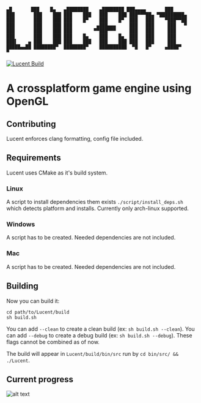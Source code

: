 ```
▄█       ███    █▄   ▄████████    ▄████████ ███▄▄▄▄       ███    
███       ███    ███ ███    ███   ███    ███ ███▀▀▀██▄ ▀█████████▄
███       ███    ███ ███    █▀    ███    █▀  ███   ███    ▀███▀▀██
███       ███    ███ ███         ▄███▄▄▄     ███   ███     ███   ▀
███       ███    ███ ███        ▀▀███▀▀▀     ███   ███     ███    
███       ███    ███ ███    █▄    ███    █▄  ███   ███     ███    
███▌    ▄ ███    ███ ███    ███   ███    ███ ███   ███     ███    
█████▄▄██ ████████▀  ████████▀    ██████████  ▀█   █▀     ▄████▀  
▀
```

[![Lucent Build](https://github.com/Dequilla/Lucent/actions/workflows/lucent_cross_platform_build.yml/badge.svg?branch=master)](https://github.com/Dequilla/Lucent/actions/workflows/lucent_cross_platform_build.yml)

# A crossplatform game engine using OpenGL

## Contributing
Lucent enforces clang formatting, config file included.

## Requirements
Lucent uses CMake as it's build system.

### Linux
A script to install dependencies them exists `./script/install_deps.sh` which 
detects platform and installs. Currently only arch-linux supported.

### Windows
A script has to be created. Needed dependencies are not included.

### Mac
A script has to be created. Needed dependencies are not included.

## Building
Now you can build it:

```shell
cd path/to/Lucent/build
sh build.sh
```

You can add `--clean` to create a clean build (ex: `sh build.sh --clean`).
You can add `--debug` to create a debug build (ex: `sh build.sh --debug`).
These flags cannot be combined as of now.

The build will appear in `Lucent/build/bin/src` run by `cd bin/src/ && ./Lucent`.

## Current progress
![alt text](https://github.com/Dequilla/Lucent/raw/master/progress_latest.png "An image of the engine in action with the current build")
